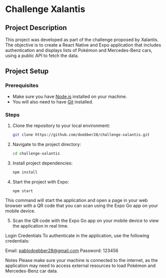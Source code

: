 # Challenge Xalantis

## Project Description

This project was developed as part of the challenge proposed by Xalantis. The objective is to create a React Native and Expo application that includes authentication and displays lists of Pokémon and Mercedes-Benz cars, using a public API to fetch the data.

## Project Setup

### Prerequisites

- Make sure you have [Node.js](https://nodejs.org/) installed on your machine.
- You will also need to have [Git](https://git-scm.com/) installed.

### Steps

1. Clone the repository to your local environment:

   ```bash
   git clone https://github.com/doebber28/challenge-xalantis.git
   
2. Navigate to the project directory:

   ```bash
   cd challenge-xalantis

3. Install project dependencies:

   ```bash
   npm install
   
4. Start the project with Expo:

   ```bash
   npm start
   
This command will start the application and open a page in your web browser with a QR code that you can scan using the Expo Go app on your mobile device.

5. Scan the QR code with the Expo Go app on your mobile device to view the application in real time.

Login Credentials
To authenticate in the application, use the following credentials:

Email: pablodoebber28@gmail.com
Password: 123456

Notes
Please make sure your machine is connected to the internet, as the application may need to access external resources to load Pokémon and Mercedes-Benz car data.
